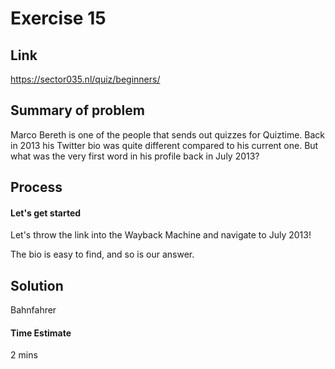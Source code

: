 # Exercise 15

## Link
https://sector035.nl/quiz/beginners/

## Summary of problem

Marco Bereth is one of the people that sends out quizzes for Quiztime. Back in 2013 his Twitter bio was quite different compared to his current one. But what was the very first word in his profile back in July 2013?

 
## Process

#### Let's get started
Let's throw the link into the Wayback Machine and navigate to July 2013!

The bio is easy to find, and so is our answer.


## Solution
Bahnfahrer

#### Time Estimate
2 mins
